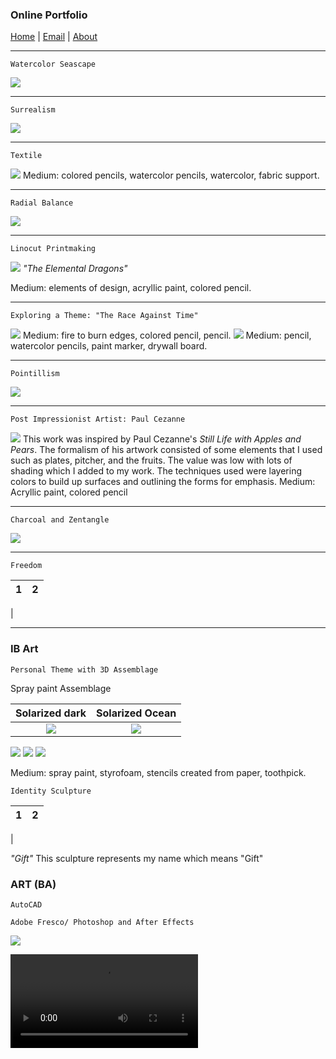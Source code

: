 ### Online Portfolio
[Home](https://hibah-ali.github.io/)    |   [Email](mailto:hibahalei@gmail.com)   |   [About]()

<hr>

```
Watercolor Seascape
```
![](IMG_2123.jpg)

<hr>

```
Surrealism
```
![](IMG_2146.jpg)

<hr>

```
Textile
```
![](IMG_1972.jpg)
Medium: colored pencils, watercolor pencils, watercolor, fabric support.
<hr>

```
Radial Balance
```
![](IMG_2126.jpg)
<hr>

```
Linocut Printmaking
```
![](IMG_2071.jpg)
_"The Elemental Dragons"_

Medium: elements of design, acryllic paint, colored pencil.
<hr>

```
Exploring a Theme: "The Race Against Time"
```
![](IMG_2084.jpg)
Medium: fire to burn edges, colored pencil, pencil.
![](IMG_2067.jpg)
Medium: pencil, watercolor pencils, paint marker, drywall board.
<hr>

```
Pointillism
```
![](IMG_2069.jpg)
<hr>

```
Post Impressionist Artist: Paul Cezanne
```
![](IMG_2070.jpg)
This work was inspired by Paul Cezanne's _Still Life with Apples and Pears_. The formalism of his artwork consisted of some elements that I used such as plates, pitcher, and the fruits. The value was low with lots of shading which I added to my work. The techniques used were layering colors to build up surfaces and outlining the forms for emphasis.
Medium: Acryllic paint, colored pencil
<hr>

```
Charcoal and Zentangle
```
![](IMG_2124.jpg)
<hr>

```
Freedom
```
1             |  2
:-------------------------:|:-------------------------:
  |  
  <hr>

### IB Art
```
Personal Theme with 3D Assemblage
```
Spray paint Assemblage

Solarized dark             |  Solarized Ocean
:-------------------------:|:-------------------------:
![](IMG_2178.jpg)          |  ![](IMG_2179.jpg)



![](IMG_2180.jpg)
![](IMG_2110.jpg)
![](IMG_2187.jpg)

Medium: spray paint, styrofoam, stencils created from paper, toothpick.

```
Identity Sculpture
```
1             |  2
:-------------------------:|:-------------------------:
  | 

_"Gift"_
This sculpture represents my name which means "Gift"

### ART (BA)
```
AutoCAD
```



```
Adobe Fresco/ Photoshop and After Effects
```

![](2_HALI_SquashStretchPose_Sept_17_21.gif)

![](8_Timing_and_Secondary_Action.mp4)



